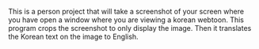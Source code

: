 This is a person project that will take a screenshot of your screen where you have open
a window where you are viewing a korean webtoon. This program crops the screenshot to only
display the image. Then it translates the Korean text on the image to English.
